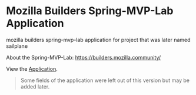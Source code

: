 # Mozilla Builders Spring-MVP-Lab Application
mozilla builders spring-mvp-lab application for project that was later named sailplane

About the Spring-MVP-Lab: https://builders.mozilla.community/

View the [Application](./Application.md).
> Some fields of the application were left out of this version but may be added later.
